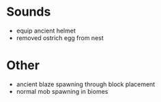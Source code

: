 # Sounds

- equip ancient helmet
- removed ostrich egg from nest

# Other

- ancient blaze spawning through block placement
- normal mob spawning in biomes
